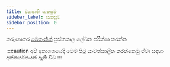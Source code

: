 ```yaml
---
title: ව්‍යාපෘති සැකසුම
sidebar_label: සැකසුම
sidebar_position: 0
---
```


කරුණාකර [මෙතැනින්](https://binary-com.github.io/python-deriv-api/) පුස්තකාල ලේඛන පරීක්ෂා කරන්න

:::caution
අපි අනාගතයේදී මෙම පිටු යාවත්කාලීන කරන්නෙමු ඒවා සඳහා අන්තර්ගතයන් ඇති විට
:::
